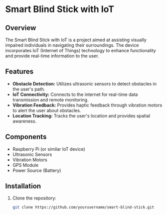 # Smart Blind Stick with IoT



## Overview

The Smart Blind Stick with IoT is a project aimed at assisting visually impaired individuals in navigating their surroundings. The device incorporates IoT (Internet of Things) technology to enhance functionality and provide real-time information to the user.

## Features

- **Obstacle Detection:** Utilizes ultrasonic sensors to detect obstacles in the user's path.
- **IoT Connectivity:** Connects to the internet for real-time data transmission and remote monitoring.
- **Vibration Feedback:** Provides haptic feedback through vibration motors to alert the user about obstacles.
- **Location Tracking:** Tracks the user's location and provides spatial awareness.

## Components

- Raspberry Pi (or similar IoT device)
- Ultrasonic Sensors
- Vibration Motors
- GPS Module
- Power Source (Battery)

## Installation

1. Clone the repository:

   ```bash
   git clone https://github.com/yourusername/smart-blind-stick.git

